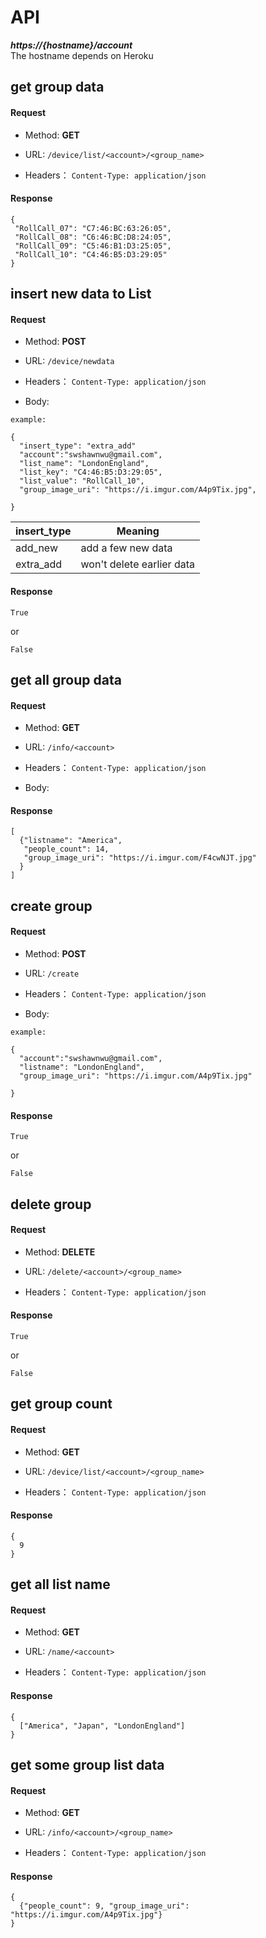 # API
__***https://{hostname}/account***__ <br>
 The hostname depends on Heroku


## get group data
#### Request
- Method: **GET**
- URL:  ```/device/list/<account>/<group_name>```
   
- Headers：
    ```Content-Type: application/json```

#### Response
```
{
 "RollCall_07": "C7:46:BC:63:26:05", 
 "RollCall_08": "C6:46:BC:D8:24:05", 
 "RollCall_09": "C5:46:B1:D3:25:05",
 "RollCall_10": "C4:46:B5:D3:29:05"
}
```



## insert new data to List
#### Request
- Method: **POST**
- URL:  ```/device/newdata```
   
- Headers：
    ```Content-Type: application/json```
- Body:
```
example:

{
  "insert_type": "extra_add"
  "account":"swshawnwu@gmail.com",
  "list_name": "LondonEngland",
  "list_key": "C4:46:B5:D3:29:05",
  "list_value": "RollCall_10",
  "group_image_uri": "https://i.imgur.com/A4p9Tix.jpg",

}
```
| insert_type | Meaning |
| ------| ------ | 
| add_new | add a few new data | 
| extra_add | won't delete earlier data | 

#### Response
```
True
```
or 
```
False
```




## get all group data
#### Request
- Method: **GET**
- URL:  ```/info/<account>```
   
- Headers：
    ```Content-Type: application/json```
- Body:

#### Response
```
[
  {"listname": "America",
   "people_count": 14,
   "group_image_uri": "https://i.imgur.com/F4cwNJT.jpg"
  }
]
```

## create group
#### Request
- Method: **POST**
- URL:  ```/create```
   
- Headers：
    ```Content-Type: application/json```
- Body:
```
example:

{
  "account":"swshawnwu@gmail.com",
  "listname": "LondonEngland",
  "group_image_uri": "https://i.imgur.com/A4p9Tix.jpg"

}
```
#### Response
```
True
```
or 
```
False
```

## delete group
#### Request
- Method: **DELETE**
- URL:  ```/delete/<account>/<group_name>```
   
- Headers：
    ```Content-Type: application/json```

#### Response
```
True
```
or 
```
False
```

## get group count
#### Request
- Method: **GET**
- URL:  ```/device/list/<account>/<group_name>```
   
- Headers：
    ```Content-Type: application/json```

#### Response
```
{
  9
}
```

## get all list name
#### Request
- Method: **GET**
- URL:  ```/name/<account>```
   
- Headers：
    ```Content-Type: application/json```

#### Response
```
{
  ["America", "Japan", "LondonEngland"]
}
```


## get some group list data
#### Request
- Method: **GET**
- URL:  ```/info/<account>/<group_name>```
   
- Headers：
    ```Content-Type: application/json```

#### Response
```
{
  {"people_count": 9, "group_image_uri": "https://i.imgur.com/A4p9Tix.jpg"}
}
```
